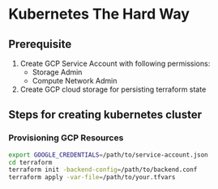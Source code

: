 # Kubernetes The Hard Way

## Prerequisite

1. Create GCP Service Account with following permissions:
    - Storage Admin
    - Compute Network Admin
2. Create GCP cloud storage for persisting terraform state

## Steps for creating kubernetes cluster

### Provisioning GCP Resources

```sh
export GOOGLE_CREDENTIALS=/path/to/service-account.json
cd terraform
terraform init -backend-config=/path/to/backend.conf
terraform apply -var-file=/path/to/your.tfvars
```
